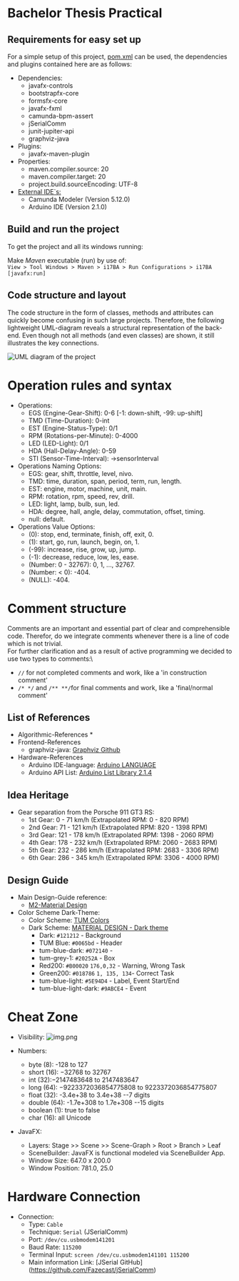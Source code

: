 # Bachelor Thesis Practical

## Requirements for easy set up

For a simple setup of this project, [pom.xml](pom.xml) can be used,
the dependencies and plugins contained here are as follows:

* Dependencies:
    * javafx-controls
    * bootstrapfx-core
    * formsfx-core
    * javafx-fxml
    * camunda-bpm-assert
    * jSerialComm
    * junit-jupiter-api
    * graphviz-java
* Plugins:
    * javafx-maven-plugin
* Properties:
    * maven.compiler.source: 20
    * maven.compiler.target: 20
    * project.build.sourceEncoding: UTF-8
* <u>External IDE`s:</u>
  * Camunda Modeler (Version 5.12.0)
  * Arduino IDE (Version 2.1.0)

## Build and run the project

To get the project and all its windows running:

Make *Maven* executable (run) by use of:\
   ```View > Tool Windows > Maven > i17BA > Run Configurations > i17BA [javafx:run]```

## Code structure and layout

The code structure in the form of classes, methods and attributes can quickly become confusing in such large projects.
Therefore, the following lightweight UML-diagram reveals a structural representation of the back-end. Even though not
all methods (and even classes) are shown, it still illustrates the key connections.

![UML diagram of the project](UML.svg)

# Operation rules and syntax
* Operations:
  * EGS (Engine-Gear-Shift): 0-6  [-1: down-shift, -99: up-shift]
  * TMD (Time-Duration): 0-int
  * EST (Engine-Status-Type): 0/1
  * RPM (Rotations-per-Minute): 0-4000
  * LED (LED-Light): 0/1
  * HDA (Hall-Delay-Angle): 0-59
  * STI (Sensor-Time-Interval): ->sensorInterval
* Operations Naming Options:
  * EGS: gear, shift, throttle, level, nivo.
  * TMD: time, duration, span, period, term, run, length.
  * EST: engine, motor, machine, unit, main.
  * RPM: rotation, rpm, speed, rev, drill.
  * LED: light, lamp, bulb, sun, led.
  * HDA: degree, hall, angle, delay, commutation, offset, timing.
  * null: default.
* Operations Value Options:
  * (0): stop, end, terminate, finish, off, exit, 0.
  * (1): start, go, run, launch, begin, on, 1.
  * (-99): increase, rise, grow, up, jump.
  * (-1): decrease, reduce, low, les, ease.
  * (Number: 0 - 32767): 0, 1, ..., 32767.
  * (Number: < 0): -404.
  * (NULL): -404.

# Comment structure 
Comments are an important and essential part of clear and comprehensible code. Therefor, do we integrate comments
whenever there is a line of code which is not trivial.\
For further clarification and as a result of active programming we decided to use two types to comments:\
  * `//` for not completed comments and work, like a 'in construction comment'
  * `/* */` and `/** **/`for final comments and work, like a 'final/normal comment' 

## List of References

* Algorithmic-References
    *   
* Frontend-References
    * graphviz-java: [Graphviz Github](https://github.com/nidi3/graphviz-java)
* Hardware-References
    * Arduino IDE-language: [Arduino LANGUAGE](https://www.arduino.cc/reference/en/)
    * Arduino API List: [Arduino List Library  2.1.4](https://nkaaf.github.io/Arduino-List/html/index.html)

## Idea Heritage
* Gear separation from the Porsche 911 GT3 RS:
  * 1st Gear: 0 - 71 km/h (Extrapolated RPM: 0 - 820 RPM)
  * 2nd Gear: 71 - 121 km/h (Extrapolated RPM: 820 - 1398 RPM)
  * 3rd Gear: 121 - 178 km/h (Extrapolated RPM: 1398 - 2060 RPM)
  * 4th Gear: 178 - 232 km/h (Extrapolated RPM: 2060 - 2683 RPM)
  * 5th Gear: 232 - 286 km/h (Extrapolated RPM: 2683 - 3306 RPM)
  * 6th Gear: 286 - 345 km/h (Extrapolated RPM: 3306 - 4000 RPM)
## Design Guide

* Main Design-Guide reference:
  * [M2-Material Design](https://m2.material.io/design/color/dark-theme.html)
* Color Scheme Dark-Theme:
  * Color Scheme: [TUM Colors](https://gist.github.com/lnksz/51e3566af2df5c7aa678cd4dfc8305f7)
  * Dark Scheme: [MATERIAL DESIGN - Dark theme](https://m2.material.io/design/color/dark-theme.html#ui-application)
    * Dark: `#121212` - Background
    * TUM Blue: `#0065bd` - Header
    * tum-blue-dark: `#072140` - 
    * tum-grey-1: `#20252A` - Box
    * Red200: `#B00020` `176,0,32` - Warning, Wrong Task
    * Green200: `#018786` `1, 135, 134`- Correct Task
    * tum-blue-light: `#5E94D4` - Label, Event Start/End
    * tum-blue-light-dark: `#9ABCE4` - Event 

# Cheat Zone
* Visibility:
  ![img.png](information1.png)
    
* Numbers:
  * byte (8): -128 to 127 
  * short (16): −32768 to 32767
  * int (32):−2147483648 to 2147483647
  * long (64): −9223372036854775808 to 9223372036854775807
  * float (32): -3.4e+38 to 3.4e+38 --7 digits
  * double (64): -1.7e+308 to 1.7e+308 --15 digits
  * boolean (1): true to false
  * char (16): all Unicode
* JavaFX:
  * Layers: Stage >> Scene >> Scene-Graph > Root > Branch > Leaf
  * SceneBuilder: JavaFX is functional modeled via SceneBuilder App.
  * Window Size: 647.0 x 200.0
  * Window Position: 781.0, 25.0

# Hardware Connection
* Connection:
  * Type: `Cable`
  * Technique: `Serial` (JSerialComm)
  * Port: `/dev/cu.usbmodem141201`
  * Baud Rate: `115200`
  * Terminal Input: `screen /dev/cu.usbmodem141101 115200`
  * Main information Link: [JSerial GitHub] (https://github.com/Fazecast/jSerialComm)